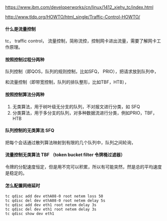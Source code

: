 https://www.ibm.com/developerworks/cn/linux/1412_xiehy_tc/index.html

http://www.tldp.org/HOWTO/html_single/Traffic-Control-HOWTO/

####  什么是流量控制

tc， traffic control， 流量控制，简称流控，控制网卡进出流量，需要了解网卡工作原理。

#### 按照控制过程分两种

队列控制（即QOS，队列的规则控制，比如SFQ， PRIO），把请求放到队列中，

和流量控制（即带宽控制，队列的排队整形，比如TBF，HTB），

#### 按照控制算法分两种

1. 无类算法，用于树叶级无分支的队列，不对报文进行分类，如 SFQ
1. 分类算法，用于多分支的队列，对多种数据流进行分类，例如PRIO，TBF，HTB

#### 队列控制的无类算法 SFQ

把每个会话通过散列算法映射到有限的几个队列中，队列之间轮询，

#### 流量控制无类算法 TBF （token bucket filter 令牌桶过滤器）

令牌的分配速度恒定，但是用不完可以积累，所以有可能突然，然是总的平均速度是稳定的。

#### 怎么配置网络延时

    tc qdisc add dev ethA08-0 root netem loss 50
    tc qdisc del dev ethA08-0 root netem delay 5s
    tc qdisc add dev eth1 root netem delay 3s
    tc qdisc del dev eth1 root netem delay 3s
    tc qdisc show dev eth1
